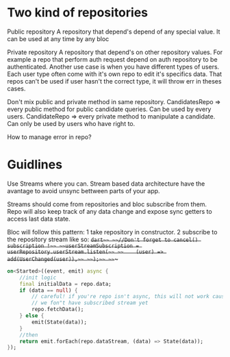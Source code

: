 # Two kind of repositories

Public repository
A repository that depend's depend of any special value.
It can be used at any time by any bloc

Private repository
A repository that depend's on other repository values. For example a repo that perform auth request depend on auth repository to be authenticated.
Another use case is when you have different types of users. Each user type often come with it's own repo to edit it's specifics data. That repos can't be used if user hasn't the correct type, it will throw err in theses cases.

Don't mix public and private method in same repository.
CandidatesRepo => every public method for public candidate queries. Can be used by every users.
CandidateRepo => every private method to manipulate a candidate. Can only be used by users who have right to.

How to manage error in repo?

# Guidlines
Use Streams where you can. Stream based data architecture have the avantage to avoid unsync bettween parts of your app.

Streams should come from repositories and bloc subscribe from them. Repo will also keep track of any data change and expose sync getters to access last data state. 

Bloc will follow this pattern:
1 take repository in constructor.
2 subscribe to the repository stream like so:
~~```dart~~
~~//Don't forget to cancel() subscription !~~
~~userStreamSubscription = userRepository.userStream.listen(~~
~~    (user) => add(UserChanged(user)),~~
~~);~~
~~```~~~

```dart
on<Started>((event, emit) async {
    //init logic
    final initialData = repo.data;
    if (data == null) {
        // careful! if you're repo isn't async, this will not work cause 
        // we fon"t have subscribed stream yet
        repo.fetchData();
    } else {
        emit(State(data));
    }
    //then
    return emit.forEach(repo.dataStream, (data) => State(data));
});
```